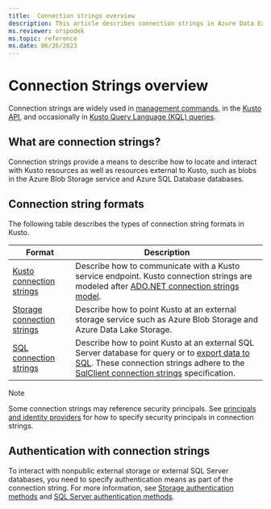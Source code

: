 ```yaml
---
title:  Connection strings overview
description: This article describes connection strings in Azure Data Explorer.
ms.reviewer: orspodek
ms.topic: reference
ms.date: 06/26/2023
---
```

# Connection Strings overview

Connection strings are widely used in [management commands](../../management/index.md), in the [Kusto API](../index.md), and occasionally in [Kusto Query Language (KQL) queries](../../query/index.md).

## What are connection strings?

Connection strings provide a means to describe how to locate and interact with Kusto resources as well as resources external to Kusto, such as blobs in the Azure Blob Storage service and Azure SQL Database databases.

## Connection string formats

The following table describes the types of connection string formats in Kusto.

|Format|Description|
|--|--|
[Kusto connection strings](kusto.md)|Describe how to communicate with a Kusto service endpoint. Kusto connection strings are modeled after [ADO.NET connection strings model](/dotnet/framework/data/adonet/connection-string-syntax).|
|[Storage connection strings](storage-connection-strings.md)|Describe how to point Kusto at an external storage service such as Azure Blob Storage and Azure Data Lake Storage.|
|[SQL connection strings](sql-authentication-methods.md)|Describe how to point Kusto at an external SQL Server database for query or to [export data to SQL](../../management/data-export/export-data-to-sql.md). These connection strings adhere to the [SqlClient connection strings](/dotnet/framework/data/adonet/connection-string-syntax#sqlclient-connection-strings) specification.|

> [!NOTE]
> Some connection strings may reference security principals. See
> [principals and identity providers](../../management/access-control/referencing-security-principals.md)
> for how to specify security principals in connection strings.

## Authentication with connection strings

To interact with nonpublic external storage or external SQL Server databases, you need to specify authentication means as part of the connection string. For more information, see [Storage authentication methods](storage-authentication-methods.md) and [SQL Server authentication methods](sql-authentication-methods.md).
